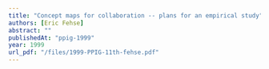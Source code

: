 ```yaml
---
title: "Concept maps for collaboration -- plans for an empirical study"
authors: [Eric Fehse]
abstract: ""
publishedAt: "ppig-1999"
year: 1999
url_pdf: "/files/1999-PPIG-11th-fehse.pdf"
---
```

